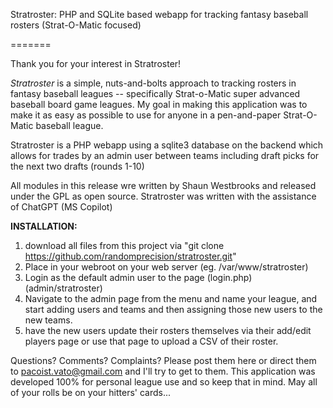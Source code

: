 Stratroster:  PHP and SQLite based webapp for tracking fantasy baseball rosters (Strat-O-Matic focused)

=======

Thank you for your interest in Stratroster! 

*Stratroster* is a simple, nuts-and-bolts approach to tracking rosters in fantasy baseball leagues -- specifically Strat-o-Matic super advanced baseball board game leagues. My goal in making this application was to make it as easy as possible to use for anyone in a pen-and-paper Strat-O-Matic baseball league. 

Stratroster is a PHP webapp using a sqlite3 database on the backend which allows for trades by an admin user between teams including draft picks for the next two drafts (rounds 1-10)

All modules in this release wre written by Shaun Westbrooks and released under the GPL as open source. Stratroster was written with the assistance of ChatGPT (MS Copilot)


**INSTALLATION:**

1) download all files from this project via "git clone https://github.com/randomprecision/stratroster.git" 
2) Place in your webroot on your web server (eg. /var/www/stratroster)
3) Login as the default admin user to the page (login.php) (admin/stratroster)
4) Navigate to the admin page from the menu and name your league, and start adding users and teams and then assigning those new users to the new teams. 
5) have the new users update their rosters themselves via their add/edit players page or use that page to upload a CSV of their roster. 

Questions? Comments? Complaints? Please post them here or direct them to pacoist.vato@gmail.com and I'll try to get to them. This application was developed 100% for personal league use and so keep that in mind. May all of your rolls be on your hitters' cards... 
